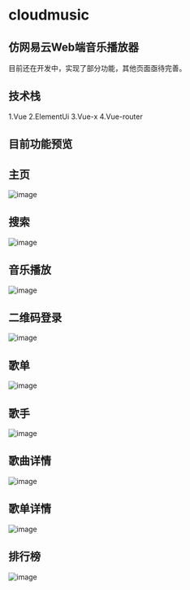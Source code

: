 # cloudmusic

## 仿网易云Web端音乐播放器
目前还在开发中，实现了部分功能，其他页面亟待完善。

## 技术栈
1.Vue
2.ElementUi
3.Vue-x
4.Vue-router

## 目前功能预览
## 主页
![image](https://github.com/lawhj/cloudmusic/blob/master/preview/index.png)

## 搜索
![image](https://github.com/lawhj/cloudmusic/blob/master/preview/search.png)

## 音乐播放
![image](https://github.com/lawhj/cloudmusic/blob/master/preview/songplay.png)

## 二维码登录
![image](https://github.com/lawhj/cloudmusic/blob/master/preview/login.png)

## 歌单
![image](https://github.com/lawhj/cloudmusic/blob/master/preview/playlist.png)

## 歌手
![image](https://github.com/lawhj/cloudmusic/blob/master/preview/artist.png)

## 歌曲详情
![image](https://github.com/lawhj/cloudmusic/blob/master/preview/songdetail.png)

## 歌单详情
![image](https://github.com/lawhj/cloudmusic/blob/master/preview/songlistdetail.png)
 
## 排行榜
![image](https://github.com/lawhj/cloudmusic/blob/master/preview/toplist.png)
